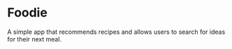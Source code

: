 # Foodie

A simple app that recommends recipes and allows users to search for ideas for their next meal.
